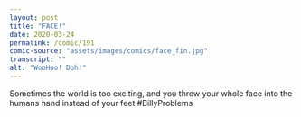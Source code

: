 ```yaml
---
layout: post
title: "FACE!"
date: 2020-03-24
permalink: /comic/191
comic-source: "assets/images/comics/face_fin.jpg"
transcript: ""
alt: "WooHoo! Doh!"
---
```


Sometimes the world is too exciting, and you throw your whole face into the humans hand instead of your feet #BillyProblems
